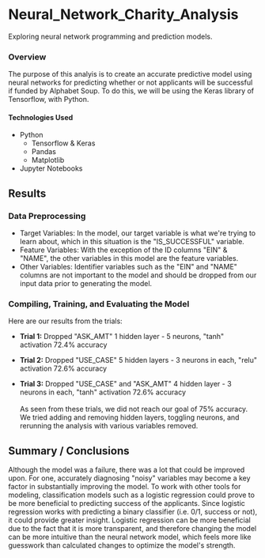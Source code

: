 # Neural_Network_Charity_Analysis
Exploring neural network programming and prediction models.


### Overview
The purpose of this analyis is to create an accurate predictive model using neural networks for predicting whether or not applicants will be successful if funded by Alphabet Soup. To do this, we will be using the Keras library of Tensorflow, with Python.

#### Technologies Used
-   Python
    - Tensorflow & Keras
    - Pandas
    - Matplotlib
-   Jupyter Notebooks 

## Results

### Data Preprocessing
- Target Variables:
In the model, our target variable is what we're trying to learn about, which in this situation is the "IS_SUCCESSFUL" variable.
- Feature Variables:
With the exception of the ID columns "EIN" & "NAME", the other variables in this model are the feature variables.
- Other Variables:
Identifier variables such as the "EIN" and "NAME" columns are not important to the model and should be dropped from our input data prior to generating the model.

### Compiling, Training, and Evaluating the Model
Here are our results from the trials:
-   <b>Trial 1:</b> Dropped "ASK_AMT"
1 hidden layer - 5 neurons, "tanh" activation
72.4% accuracy

-   <b>Trial 2:</b> Dropped "USE_CASE"
5 hidden layers - 3 neurons in each, "relu" activation
72.6% accuracy

-   <b>Trial 3:</b> Dropped "USE_CASE" and "ASK_AMT"
4 hidden layer - 3 neurons in each, "tanh" activation
72.6% accuracy
<br><br>
As seen from these trials, we did not reach our goal of 75% accuracy. We tried adding and removing hidden layers, toggling neurons, and rerunning the analysis with various variables removed. 


## Summary / Conclusions
Although the model was a failure, there was a lot that could be improved upon. For one, accurately diagnosing "noisy" variables may become a key factor in substantially improving the model. To work with other tools for modeling, classification models such as a logistic regression could prove to be more beneficial to predicting success of the applicants. Since logistic regression works with predicting a binary classifier (i.e. 0/1, success or not), it could provide greater insight. Logistic regression can be more beneficial due to the fact that it is more transparent, and therefore changing the model can be more intuitive than the neural network model, which feels more like guesswork than calculated changes to optimize the model's strength.